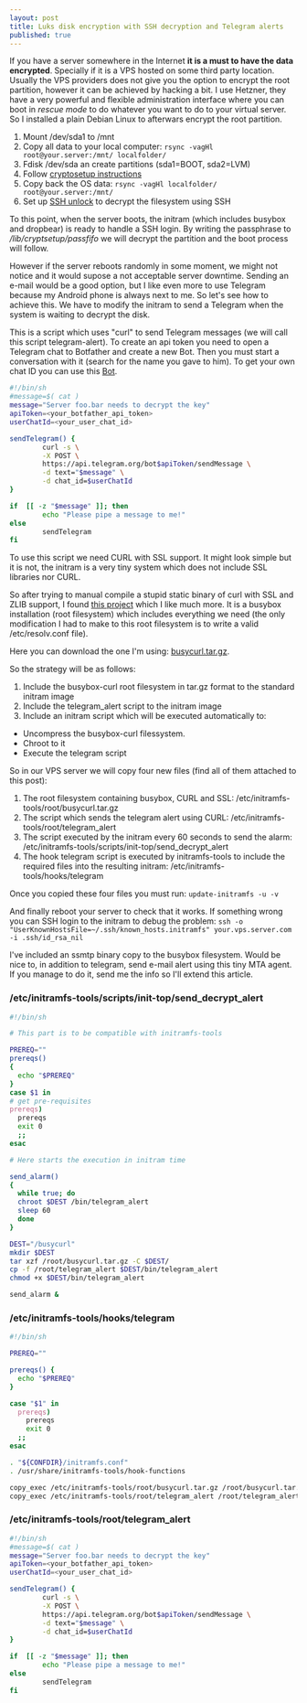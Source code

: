 ```yaml
---
layout: post
title: Luks disk encryption with SSH decryption and Telegram alerts
published: true
---
```


If you have a server somewhere in the Internet **it is a must to have the data encrypted**.
Specially if it is a VPS hosted on some third party location.
Usually the VPS providers does not give you the option to encrypt the root partition, however it can be achieved by hacking a bit.
I use Hetzner, they have a very powerful and flexible administration interface where you can boot in *rescue mode* to 
do whatever you want to do to your virtual server. So I installed a plain Debian Linux to afterwars encrypt the root partition.

1. Mount /dev/sda1 to /mnt
2. Copy all data to your local computer: `rsync -vagHl root@your.server:/mnt/ localfolder/`
3. Fdisk /dev/sda an create partitions (sda1=BOOT, sda2=LVM)
4. Follow [cryptosetup instructions](https://debian-administration.org/article/469/How_to_set_up_an_encrypted_filesystem_in_several_easy_steps)
5. Copy back the OS data: `rsync -vagHl localfolder/ root@your.server:/mnt/`
6. Set up [SSH unlock](http://blog.neutrino.es/es/2011/unlocking-a-luks-encrypted-root-partition-remotely-via-ssh/) to decrypt the filesystem using SSH

To this point, when the server boots, the initram (which includes busybox and dropbear) is ready to handle a SSH login.
By writing the passphrase to */lib/cryptsetup/passfifo* we will decrypt the partition and the boot process will follow.

However if the server reboots randomly in some moment, we might not notice and it would supose a not acceptable server downtime.
Sending an e-mail would be a good option, but I like even more to use Telegram because my Android phone is always next to me.
So let's see how to achieve this. We have to modify the initram to send a Telegram when the system is waiting to decrypt the disk.

This is a script which uses "curl" to send Telegram messages (we will call this script telegram-alert).
To create an api token you need to open a Telegram chat to Botfather and create a new Bot. Then you must start a conversation with it (search for the name you gave to him).
To get your own chat ID you can use this [Bot](https://telegram.me/get_id_bot).

```Bash
#!/bin/sh
#message=$( cat )
message="Server foo.bar needs to decrypt the key"
apiToken=<your_botfather_api_token>
userChatId=<your_user_chat_id>

sendTelegram() {
        curl -s \
        -X POST \
        https://api.telegram.org/bot$apiToken/sendMessage \
        -d text="$message" \
        -d chat_id=$userChatId
}

if  [[ -z "$message" ]]; then
        echo "Please pipe a message to me!"
else
        sendTelegram
fi
```

To use this script we need CURL with SSL support. It might look simple but it is not, the initram is a very tiny system which does not include SSL libraries nor CURL.

So after trying to manual compile a stupid static binary of curl with SSL and ZLIB support, I found [this project](https://github.com/odise/busybox-curl) which I like much more.
It is a busybox installation (root filesystem) which includes everything we need (the only modification I had to make to this root filesystem is to write a valid /etc/resolv.conf file). 

Here you can download the one I'm using: [busycurl.tar.gz](https://github.com/p4u/p4u.github.io/raw/master/files/busycurl.tar.gz).

So the strategy will be as follows:

1. Include the busybox-curl root filesystem in tar.gz format to the standard initram image
2. Include the telegram_alert script to the initram image
3. Include an initram script which will be executed automatically to:
  * Uncompress the busybox-curl filessystem.
  * Chroot to it
  * Execute the telegram script
 
So in our VPS server we will copy four new files (find all of them attached to this post):

1. The root filesystem containing busybox, CURL and SSL: /etc/initramfs-tools/root/busycurl.tar.gz
2. The script which sends the telegram alert using CURL: /etc/initramfs-tools/root/telegram_alert
3. The script executed by the initram every 60 seconds to send the alarm: /etc/initramfs-tools/scripts/init-top/send_decrypt_alert
4. The hook telegram script is executed by initramfs-tools to include the required files into the resulting initram: /etc/initramfs-tools/hooks/telegram

Once you copied these four files you must run:
`update-initramfs -u -v`

And finally reboot your server to check that it works. If something wrong you can SSH login to the initram to debug the problem:
`ssh -o "UserKnownHostsFile=~/.ssh/known_hosts.initramfs" your.vps.server.com -i .ssh/id_rsa_nil`

I've included an ssmtp binary copy to the busybox filesystem. Would be nice to, in addition to telegram, send e-mail alert using this tiny MTA agent.
If you manage to do it, send me the info so I'll extend this article.

### /etc/initramfs-tools/scripts/init-top/send_decrypt_alert

```bash
#!/bin/sh

# This part is to be compatible with initramfs-tools

PREREQ=""
prereqs()
{
  echo "$PREREQ"
}
case $1 in
# get pre-requisites
prereqs)
  prereqs
  exit 0
  ;;
esac

# Here starts the execution in initram time

send_alarm()
{
  while true; do
  chroot $DEST /bin/telegram_alert
  sleep 60
  done
}

DEST="/busycurl"
mkdir $DEST
tar xzf /root/busycurl.tar.gz -C $DEST/
cp -f /root/telegram_alert $DEST/bin/telegram_alert
chmod +x $DEST/bin/telegram_alert

send_alarm &
```

### /etc/initramfs-tools/hooks/telegram

```bash
#!/bin/sh

PREREQ=""

prereqs() {
  echo "$PREREQ"
}

case "$1" in
  prereqs)
    prereqs
    exit 0
  ;;
esac

. "${CONFDIR}/initramfs.conf"
. /usr/share/initramfs-tools/hook-functions

copy_exec /etc/initramfs-tools/root/busycurl.tar.gz /root/busycurl.tar.gz
copy_exec /etc/initramfs-tools/root/telegram_alert /root/telegram_alert
```

### /etc/initramfs-tools/root/telegram_alert

```bash
#!/bin/sh
#message=$( cat )
message="Server foo.bar needs to decrypt the key"
apiToken=<your_botfather_api_token>
userChatId=<your_user_chat_id>

sendTelegram() {
        curl -s \
        -X POST \
        https://api.telegram.org/bot$apiToken/sendMessage \
        -d text="$message" \
        -d chat_id=$userChatId
}

if  [[ -z "$message" ]]; then
        echo "Please pipe a message to me!"
else
        sendTelegram
fi
```

